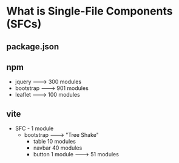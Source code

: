 # What is Single-File Components (SFCs)

## package.json

## npm
- jquery     ---> 300 modules
- bootstrap  ---> 901 modules
- leaflet    ---> 100 modules

## vite
- SFC - 1 module
	- bootstrap  --->  "Tree Shake"
		- table  10 modules
		- navbar 40 modules
		- button  1 module  --->  51 modules